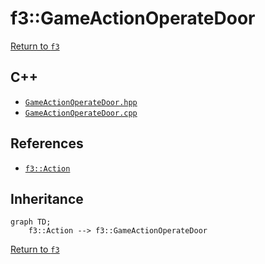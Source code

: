 # f3::GameActionOperateDoor

[Return to `f3`](/docs/f3.md)

## C++

- [`GameActionOperateDoor.hpp`](/c++/include/GameActionOperateDoor.hpp)
- [`GameActionOperateDoor.cpp`](/c++/source/GameActionOperateDoor.cpp)

## References

- [`f3::Action`](/docs/f3/Action.md)

## Inheritance

```mermaid
graph TD;
    f3::Action --> f3::GameActionOperateDoor
```

[Return to `f3`](/docs/f3.md)